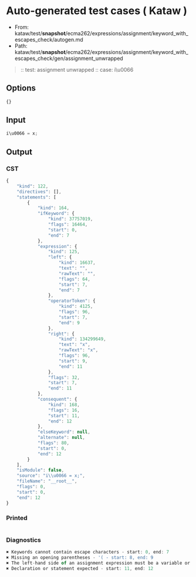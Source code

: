 # Auto-generated test cases ( Kataw )
- From: kataw/test/__snapshot__/ecma262/expressions/assignment/keyword_with_escapes_check/autogen.md
- Path: kataw/test/__snapshot__/ecma262/expressions/assignment/keyword_with_escapes_check/gen/assignment_unwrapped
> :: test: assignment unwrapped
> :: case: i\u0066
## Options

`````js
{}
`````
## Input

`````js
i\u0066 = x;
`````
## Output

### CST

```javascript
{
    "kind": 122,
    "directives": [],
    "statements": [
        {
            "kind": 164,
            "ifKeyword": {
                "kind": 37757019,
                "flags": 16464,
                "start": 0,
                "end": 7
            },
            "expression": {
                "kind": 125,
                "left": {
                    "kind": 16637,
                    "text": "",
                    "rawText": "",
                    "flags": 64,
                    "start": 7,
                    "end": 7
                },
                "operatorToken": {
                    "kind": 4125,
                    "flags": 96,
                    "start": 7,
                    "end": 9
                },
                "right": {
                    "kind": 134299649,
                    "text": "x",
                    "rawText": "x",
                    "flags": 96,
                    "start": 9,
                    "end": 11
                },
                "flags": 32,
                "start": 7,
                "end": 11
            },
            "consequent": {
                "kind": 168,
                "flags": 16,
                "start": 11,
                "end": 12
            },
            "elseKeyword": null,
            "alternate": null,
            "flags": 80,
            "start": 0,
            "end": 12
        }
    ],
    "isModule": false,
    "source": "i\\u0066 = x;",
    "fileName": "__root__",
    "flags": 0,
    "start": 0,
    "end": 12
}
```

### Printed

```javascript

```

### Diagnostics

```javascript
✖ Keywords cannot contain escape characters - start: 0, end: 7
✖ Missing an opening parentheses - '( - start: 8, end: 9
✖ The left-hand side of an assignment expression must be a variable or a property access - start: 7, end: 9
✖ Declaration or statement expected - start: 11, end: 12

```

